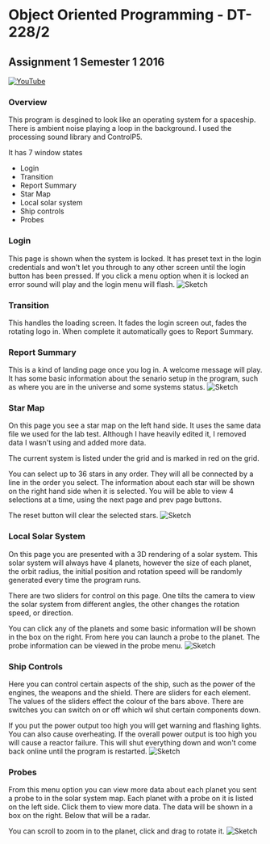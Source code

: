 # Object Oriented  Programming - DT-228/2
## Assignment 1 Semester 1 2016

[![YouTube](http://i.imgur.com/sdjvFzI.jpg)](https://www.youtube.com/watch?v=DhkGO3F-yLo)

### Overview
This program is desgined to look like an operating system for a spaceship. 
There is ambient noise playing a loop in the background. 
I used the processing sound library and ControlP5.

It has 7 window states

- Login
- Transition
- Report Summary
- Star Map
- Local solar system
- Ship controls
- Probes

### Login

This page is shown when the system is locked. It has preset text in the login credentials and won't 
let you through to any other screen until the login button has been pressed. If you click a menu option when it
is locked an error sound will play and the login menu will flash.
![Sketch](http://i.imgur.com/sdjvFzI.jpg)

### Transition

This handles the loading screen. It fades the login screen out, fades the rotating logo in. 
When complete it automatically goes to Report Summary.

### Report Summary

This is a kind of landing page once you log in. A welcome message will play. It has some basic information about the senario setup
in the program, such as where you are in the universe and some systems status.
![Sketch](http://imgur.com/aR5dqcn.jpg)

### Star Map

On this page you see a star map on the left hand side. It uses the same data file we used for the lab test.
Although I have heavily edited it, I removed data I wasn't using and added more data. 

The current system is listed under the grid and is marked in red on the grid.

You can select up to 36 stars in any order. They will all be connected by a line in the order you select.
The information about each star will be shown on the right hand side when it is selected. You will be able 
to view 4 selections at a time, using the next page and prev page buttons.

The reset button will clear the selected stars.
![Sketch](http://imgur.com/4XEePtH.jpg)

### Local Solar System

On this page you are presented with a 3D rendering of a solar system. This solar system will always have 4 planets,
however the size of each planet, the orbit radius, the initial position and rotation speed will be randomly generated
every time the program runs.

There are two sliders for control on this page. One tilts the camera to view the solar system from different angles,
the other changes the rotation speed, or direction.

You can click any of the planets and some basic information will be shown in the box on the right.
From here you can launch a probe to the planet. The probe information can be viewed in the probe menu.
![Sketch](http://imgur.com/YZgEN2n.jpg)

### Ship Controls

Here you can control certain aspects of the ship, such as the power of the engines, the weapons and the shield.
There are sliders for each element. The values of the sliders effect the colour of the bars above. There are switches
you can switch on or off which wil shut certain components down.

If you put the power output too high you will get warning and flashing lights. You can also cause overheating. If the overall
power output is too high you will cause a reactor failure. This will shut everything down and won't come back online
until the program is restarted.
![Sketch](http://imgur.com/xBDmo8W.jpg)

### Probes

From this menu option you can view more data about each planet you sent a probe to in the solar system map.
Each planet with a probe on it is listed on the left side. Click them to view more data.
The data will be shown in a box on the right. Below that will be a radar.

You can scroll to zoom in to the planet, click and drag to rotate it.
![Sketch](http://imgur.com/jStTq2w.jpg)